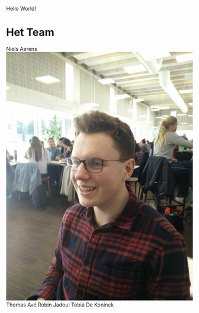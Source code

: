 Hello World!

# Het Team
Niels Aerens
![Foto van Niels Aerens](images/niels.jpg)
Thomas Avé
Robin Jadoul
Tobia De Koninck
